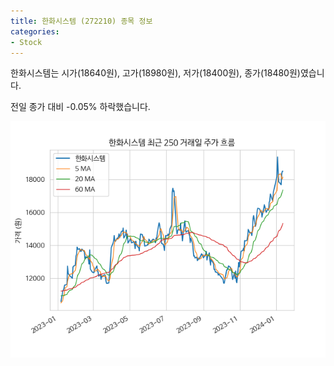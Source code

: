 ```yaml
---
title: 한화시스템 (272210) 종목 정보
categories:
- Stock
---
```


한화시스템는 시가(18640원), 고가(18980원), 저가(18400원), 종가(18480원)였습니다.

전일 종가 대비 -0.05% 하락했습니다.

<!-- more -->

![272210](/assets/images/stock/272210.png)
